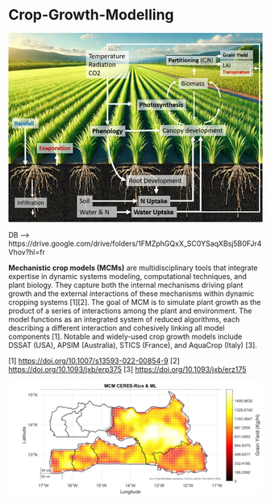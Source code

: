 # **Crop-Growth-Modelling**

<p align="center">
<img src="./media/MCM2.png" alt="drawing" width="1000"/>  
</p>
DB --> https://drive.google.com/drive/folders/1FMZphGQxX_SC0YSaqXBsj5B0FJr4Vhov?hl=fr

**Mechanistic crop models (MCMs)** are multidisciplinary tools that integrate expertise in dynamic systems modeling, computational techniques, and plant biology. They capture both the internal mechanisms driving plant growth and the external interactions of these mechanisms within dynamic cropping systems [1][2].
The goal of MCM is to simulate plant growth as the product of a series of interactions among the plant and environment. The model functions as an integrated system of reduced algorithms, each describing a different interaction and cohesively linking all model components [1]. Notable and widely-used crop growth models include DSSAT (USA), APSIM (Australia), STICS (France), and AquaCrop (Italy) [3]. 



[1] https://doi.org/10.1007/s13593-022-00854-9
[2] https://doi.org/10.1093/jxb/erp375
[3] https://doi.org/10.1093/jxb/erz175


<p align="center">
<img src="./media/MCM_CERES-Rice_ML.png" alt="drawing" width="1000"/>  
</p>
